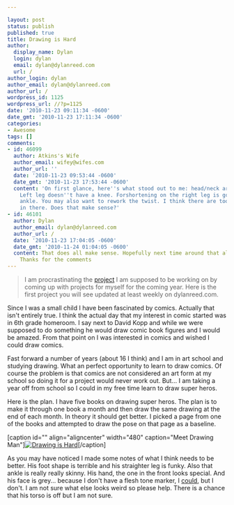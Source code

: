 ```yaml
---

layout: post
status: publish
published: true
title: Drawing is Hard
author:
  display_name: Dylan
  login: dylan
  email: dylan@dylanreed.com
  url: /
author_login: dylan
author_email: dylan@dylanreed.com
author_url: /
wordpress_id: 1125
wordpress_url: //?p=1125
date: '2010-11-23 09:11:34 -0600'
date_gmt: '2010-11-23 17:11:34 -0600'
categories:
- Awesome
tags: []
comments:
- id: 46099
  author: Atkins's Wife
  author_email: wifey@wifes.com
  author_url: ''
  date: '2010-11-23 09:53:44 -0600'
  date_gmt: '2010-11-23 17:53:44 -0600'
  content: 'On first glance, here''s what stood out to me: head/neck are too small.
    Left leg doesn''t have a knee. Forshortening on the right leg is good until the
    ankle. You may also want to rework the twist. I think there are too many rotations
    in there. Does that make sense?'
- id: 46101
  author: Dylan
  author_email: dylan@dylanreed.com
  author_url: /
  date: '2010-11-23 17:04:05 -0600'
  date_gmt: '2010-11-24 01:04:05 -0600'
  content: That does all make sense. Hopefully next time around that all gets better.
    Thanks for the comments
---
```


> I am procrastinating the [project][1] I am supposed to be working on by coming up with projects for myself for the coming year. Here is the first project you will see updated at least weekly on dylanreed.com.

   [1]: http://www.flickr.com/photos/dylansarah/5188060095/

  
Since I was a small child I have been fascinated by comics. Actually that isn't entirely true. I think the actual day that my interest in comic started was in 6th grade homeroom. I say next to David Kopp and while we were supposed to do something he would draw comic book figures and I would be amazed. From that point on I was interested in comics and wished I could draw comics.

Fast forward a number of years (about 16 I think) and I am in art school and studying drawing. What an perfect opportunity to learn to draw comics. Of course the problem is that comics are not considered an art form at my school so doing it for a project would never work out. But... I am taking a year off from school so I could in my free time learn to draw super heros.

Here is the plan. I have five books on drawing super heros. The plan is to make it through one book a month and then draw the same drawing at the end of each month. In theory it should get better. I picked a page from one of the books and attempted to draw the pose on that page as a baseline.

[caption id="" align="aligncenter" width="480" caption="Meet Drawing Man"][![][2]][3][/caption]

   [2]: http://farm5.static.flickr.com/4129/5202013058_981ba91b57_z.jpg (Drawing is Hard)
   [3]: http://farm5.static.flickr.com/4129/5202013058_028da18b40_o.jpg

As you may have noticed I made some notes of what I think needs to be better. His foot shape is terrible and his straighter leg is funky. Also that ankle is really really skinny. His hand, the one in the front looks special. And his face is grey... because I don't have a flesh tone marker, I [could][4], but I don't. I am not sure what else looks weird so please help. There is a chance that his torso is off but I am not sure.

   [4]: http://www.dickblick.com/lists/wishlist/3D7SKCUGDOZQY/publicview/

